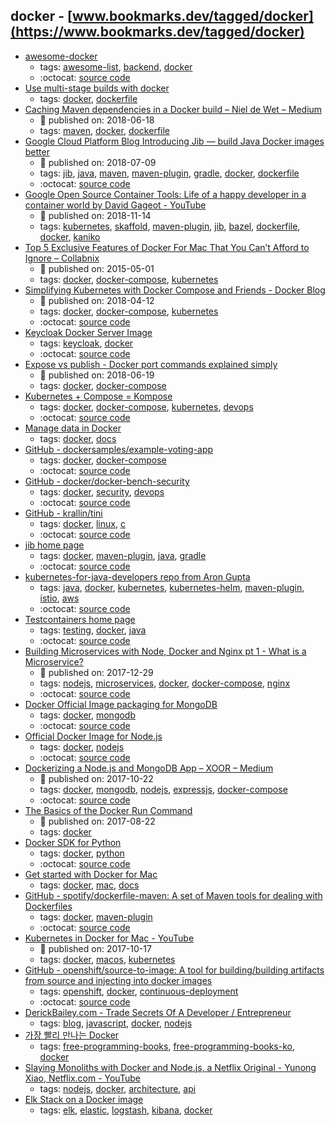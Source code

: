 docker - [www.bookmarks.dev/tagged/docker](https://www.bookmarks.dev/tagged/docker)
---
* [awesome-docker](https://github.com/veggiemonk/awesome-docker#readme)
    * tags: [awesome-list](../tagged/awesome-list.md), [backend](../tagged/backend.md), [docker](../tagged/docker.md)
    * :octocat: [source code](https://github.com/veggiemonk/awesome-docker#readme)
* [Use multi-stage builds with docker](https://docs.docker.com/develop/develop-images/multistage-build/)
    * tags: [docker](../tagged/docker.md), [dockerfile](../tagged/dockerfile.md)
* [Caching Maven dependencies in a Docker build – Niel de Wet – Medium](https://medium.com/@nieldw/caching-maven-dependencies-in-a-docker-build-dca6ca7ad612)
    * :calendar: published on: 2018-06-18
    * tags: [maven](../tagged/maven.md), [docker](../tagged/docker.md), [dockerfile](../tagged/dockerfile.md)
* [Google Cloud Platform Blog Introducing Jib — build Java Docker images better](https://cloudplatform.googleblog.com/2018/07/introducing-jib-build-java-docker-images-better.html)
    * :calendar: published on: 2018-07-09
    * tags: [jib](../tagged/jib.md), [java](../tagged/java.md), [maven](../tagged/maven.md), [maven-plugin](../tagged/maven-plugin.md), [gradle](../tagged/gradle.md), [docker](../tagged/docker.md), [dockerfile](../tagged/dockerfile.md)
    * :octocat: [source code](https://github.com/GoogleContainerTools/jib)
* [Google Open Source Container Tools: Life of a happy developer in a container world  by  David Gageot - YouTube](https://www.youtube.com/watch?v=4uU44VviyjM)
    * :calendar: published on: 2018-11-14
    * tags: [kubernetes](../tagged/kubernetes.md), [skaffold](../tagged/skaffold.md), [maven-plugin](../tagged/maven-plugin.md), [jib](../tagged/jib.md), [bazel](../tagged/bazel.md), [dockerfile](../tagged/dockerfile.md), [docker](../tagged/docker.md), [kaniko](../tagged/kaniko.md)
* [Top 5 Exclusive Features of Docker For Mac That You Can’t Afford to Ignore – Collabnix](http://collabnix.com/top-5-exclusive-features-of-docker-for-mac-that-you-cant-afford-to-miss/)
    * :calendar: published on: 2015-05-01
    * tags: [docker](../tagged/docker.md), [docker-compose](../tagged/docker-compose.md), [kubernetes](../tagged/kubernetes.md)
* [Simplifying Kubernetes with Docker Compose and Friends - Docker Blog](https://blog.docker.com/2018/12/simplifying-kubernetes-with-docker-compose-and-friends/)
    * :calendar: published on: 2018-04-12
    * tags: [docker](../tagged/docker.md), [docker-compose](../tagged/docker-compose.md), [kubernetes](../tagged/kubernetes.md)
    * :octocat: [source code](https://github.com/docker/compose-on-kubernetes)
* [Keycloak Docker Server Image](https://hub.docker.com/r/jboss/keycloak/)
    * tags: [keycloak](../tagged/keycloak.md), [docker](../tagged/docker.md)
    * :octocat: [source code](https://github.com/jboss-dockerfiles/keycloak)
* [Expose vs publish - Docker port commands explained simply](https://medium.freecodecamp.org/expose-vs-publish-docker-port-commands-explained-simply-434593dbc9a3)
    * :calendar: published on: 2018-06-19
    * tags: [docker](../tagged/docker.md), [docker-compose](../tagged/docker-compose.md)
* [Kubernetes + Compose = Kompose](http://kompose.io/)
    * tags: [docker](../tagged/docker.md), [docker-compose](../tagged/docker-compose.md), [kubernetes](../tagged/kubernetes.md), [devops](../tagged/devops.md)
    * :octocat: [source code](https://github.com/kubernetes/kompose)
* [Manage data in Docker](https://docs.docker.com/storage/)
    * tags: [docker](../tagged/docker.md), [docs](../tagged/docs.md)
* [GitHub - dockersamples/example-voting-app](https://github.com/dockersamples/example-voting-app)
    * tags: [docker](../tagged/docker.md), [docker-compose](../tagged/docker-compose.md)
    * :octocat: [source code](https://github.com/dockersamples/example-voting-app)
* [GitHub - docker/docker-bench-security](https://github.com/docker/docker-bench-security)
    * tags: [docker](../tagged/docker.md), [security](../tagged/security.md), [devops](../tagged/devops.md)
    * :octocat: [source code](https://github.com/docker/docker-bench-security)
* [GitHub - krallin/tini](https://github.com/krallin/tini)
    * tags: [docker](../tagged/docker.md), [linux](../tagged/linux.md), [c](../tagged/c.md)
    * :octocat: [source code](https://github.com/krallin/tini)
* [jib home page](https://github.com/GoogleContainerTools/jib)
    * tags: [docker](../tagged/docker.md), [maven-plugin](../tagged/maven-plugin.md), [java](../tagged/java.md), [gradle](../tagged/gradle.md)
    * :octocat: [source code](https://github.com/GoogleContainerTools/jib)
* [kubernetes-for-java-developers repo from Aron Gupta](https://github.com/aws-samples/kubernetes-for-java-developers)
    * tags: [java](../tagged/java.md), [docker](../tagged/docker.md), [kubernetes](../tagged/kubernetes.md), [kubernetes-helm](../tagged/kubernetes-helm.md), [maven-plugin](../tagged/maven-plugin.md), [istio](../tagged/istio.md), [aws](../tagged/aws.md)
    * :octocat: [source code](https://github.com/aws-samples/kubernetes-for-java-developers)
* [Testcontainers home page](https://www.testcontainers.org/)
    * tags: [testing](../tagged/testing.md), [docker](../tagged/docker.md), [java](../tagged/java.md)
    * :octocat: [source code](https://github.com/testcontainers/testcontainers-java/)
* [Building Microservices with Node, Docker and Nginx pt 1 - What is a Microservice?](https://www.youtube.com/watch?v=EsCfPxjmnjo)
    * :calendar: published on: 2017-12-29
    * tags: [nodejs](../tagged/nodejs.md), [microservices](../tagged/microservices.md), [docker](../tagged/docker.md), [docker-compose](../tagged/docker-compose.md), [nginx](../tagged/nginx.md)
    * :octocat: [source code](https://github.com/fChristenson/microservices-example)
* [Docker Official Image packaging for MongoDB](https://github.com/docker-library/mongo)
    * tags: [docker](../tagged/docker.md), [mongodb](../tagged/mongodb.md)
    * :octocat: [source code](https://github.com/docker-library/mongo)
* [Official Docker Image for Node.js](https://hub.docker.com/_/node/)
    * tags: [docker](../tagged/docker.md), [nodejs](../tagged/nodejs.md)
    * :octocat: [source code](https://github.com/nodejs/docker-node)
* [Dockerizing a Node.js and MongoDB App – XOOR – Medium](https://medium.com/@xoor/dockerizing-a-node-js-and-mongodb-app-f9d80fdb280e)
    * :calendar: published on: 2017-10-22
    * tags: [docker](../tagged/docker.md), [mongodb](../tagged/mongodb.md), [nodejs](../tagged/nodejs.md), [expressjs](../tagged/expressjs.md), [docker-compose](../tagged/docker-compose.md)
    * :octocat: [source code](https://github.com/mpayetta/express-node-docker)
* [The Basics of the Docker Run Command](https://blog.codeship.com/the-basics-of-the-docker-run-command/)
    * :calendar: published on: 2017-08-22
    * tags: [docker](../tagged/docker.md)
* [Docker SDK for Python](https://docker-py.readthedocs.io/)
    * tags: [docker](../tagged/docker.md), [python](../tagged/python.md)
    * :octocat: [source code](https://github.com/docker/docker-py)
* [Get started with Docker for Mac](https://docs.docker.com/docker-for-mac/)
    * tags: [docker](../tagged/docker.md), [mac](../tagged/mac.md), [docs](../tagged/docs.md)
* [GitHub - spotify/dockerfile-maven: A set of Maven tools for dealing with Dockerfiles](https://github.com/spotify/dockerfile-maven)
    * tags: [docker](../tagged/docker.md), [maven-plugin](../tagged/maven-plugin.md)
    * :octocat: [source code](https://github.com/spotify/dockerfile-maven)
* [Kubernetes in Docker for Mac - YouTube](https://www.youtube.com/watch?v=jWupQjdjLN0)
    * :calendar: published on: 2017-10-17
    * tags: [docker](../tagged/docker.md), [macos](../tagged/macos.md), [kubernetes](../tagged/kubernetes.md)
* [GitHub - openshift/source-to-image: A tool for building/building artifacts from source and injecting into docker images](https://github.com/openshift/source-to-image)
    * tags: [openshift](../tagged/openshift.md), [docker](../tagged/docker.md), [continuous-deployment](../tagged/continuous-deployment.md)
    * :octocat: [source code](https://github.com/openshift/source-to-image)
* [DerickBailey.com - Trade Secrets Of A Developer / Entrepreneur](https://derickbailey.com/)
    * tags: [blog](../tagged/blog.md), [javascript](../tagged/javascript.md), [docker](../tagged/docker.md), [nodejs](../tagged/nodejs.md)
* [가장 빨리 만나는 Docker](http://www.pyrasis.com/private/2014/11/30/publish-docker-for-the-really-impatient-book)
    * tags: [free-programming-books](../tagged/free-programming-books.md), [free-programming-books-ko](../tagged/free-programming-books-ko.md), [docker](../tagged/docker.md)
* [Slaying Monoliths with Docker and Node.js, a Netflix Original - Yunong Xiao, Netflix.com - YouTube](https://www.youtube.com/watch?v=ovqDdH9ngFs)
    * tags: [nodejs](../tagged/nodejs.md), [docker](../tagged/docker.md), [architecture](../tagged/architecture.md), [api](../tagged/api.md)
* [Elk Stack on a Docker image](https://elk-docker.readthedocs.io/#about)
    * tags: [elk](../tagged/elk.md), [elastic](../tagged/elastic.md), [logstash](../tagged/logstash.md), [kibana](../tagged/kibana.md), [docker](../tagged/docker.md)
